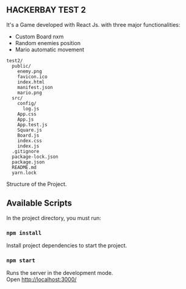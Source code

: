 ## HACKERBAY TEST 2

It's a Game developed with React Js. with three major functionalities:

* Custom Board nxm
* Random enemies position
* Mario automatic movement

```
test2/
  public/
    enemy.png
    favicon.ico
    index.html
    manifest.json
    mario.png
  src/
    config/
      log.js
    App.css
    App.js
    App.test.js
    Square.js
    Board.js
    index.css
    index.js
  .gitignore
  package-lock.json
  package.json
  README.md
  yarn.lock
```
Structure of the Project.


## Available Scripts

In the project directory, you must run:

### `npm install`

Install project dependencies to start the project.

### `npm start`

Runs the server in the development mode.<br>
Open [http://localhost:3000/](http://localhost:3000/)
